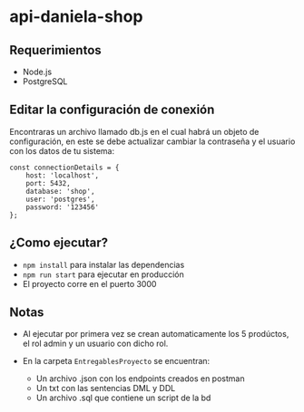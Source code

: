 # api-daniela-shop

## Requerimientos

 * Node.js 
 * PostgreSQL

## Editar la configuración de conexión

Encontraras un archivo llamado db.js en el cual habrá un objeto de configuración, en este se debe actualizar cambiar la contraseña y el usuario con los datos de tu sistema:

```
const connectionDetails = {
    host: 'localhost',
    port: 5432,
    database: 'shop',
    user: 'postgres',
    password: '123456'
};
```

## ¿Como ejecutar?

* `npm install` para instalar las dependencias
* `npm run start` para ejecutar en producción
* El proyecto corre en el puerto 3000

## Notas

* Al ejecutar por primera vez se crean automaticamente los 5 prodúctos, el rol admin y un usuario con dicho rol.

* En la carpeta `EntregablesProyecto` se encuentran:
  - Un archivo .json con los endpoints creados en postman
  - Un txt con las sentencias DML y DDL
  - Un archivo .sql que contiene un script de la bd
